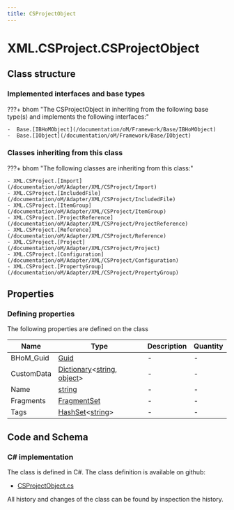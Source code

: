 ```yaml
---
title: CSProjectObject
---
```


# XML.CSProject.CSProjectObject



## Class structure

### Implemented interfaces and base types

???+ bhom "The CSProjectObject in inheriting from the following base type(s) and implements the following interfaces:"

    -  Base.[IBHoMObject](/documentation/oM/Framework/Base/IBHoMObject)
    -  Base.[IObject](/documentation/oM/Framework/Base/IObject)


### Classes inheriting from this class

???+ bhom "The following classes are inheriting from this class:"

    - XML.CSProject.[Import](/documentation/oM/Adapter/XML/CSProject/Import)
    - XML.CSProject.[IncludedFile](/documentation/oM/Adapter/XML/CSProject/IncludedFile)
    - XML.CSProject.[ItemGroup](/documentation/oM/Adapter/XML/CSProject/ItemGroup)
    - XML.CSProject.[ProjectReference](/documentation/oM/Adapter/XML/CSProject/ProjectReference)
    - XML.CSProject.[Reference](/documentation/oM/Adapter/XML/CSProject/Reference)
    - XML.CSProject.[Project](/documentation/oM/Adapter/XML/CSProject/Project)
    - XML.CSProject.[Configuration](/documentation/oM/Adapter/XML/CSProject/Configuration)
    - XML.CSProject.[PropertyGroup](/documentation/oM/Adapter/XML/CSProject/PropertyGroup)


## Properties



### Defining properties

The following properties are defined on the class

| Name             | Type             | Description      | Quantity         |
|------------------|------------------|------------------|------------------|
| BHoM_Guid | [Guid](https://learn.microsoft.com/en-us/dotnet/api/System.Guid?view=netstandard-2.0) | - | - |
| CustomData | [Dictionary](https://learn.microsoft.com/en-us/dotnet/api/System.Collections.Generic.Dictionary-2?view=netstandard-2.0)&lt;[string](https://learn.microsoft.com/en-us/dotnet/api/System.String?view=netstandard-2.0), [object](https://learn.microsoft.com/en-us/dotnet/api/System.Object?view=netstandard-2.0)&gt; | - | - |
| Name | [string](https://learn.microsoft.com/en-us/dotnet/api/System.String?view=netstandard-2.0) | - | - |
| Fragments | [FragmentSet](/documentation/oM/Framework/Base/FragmentSet) | - | - |
| Tags | [HashSet](https://learn.microsoft.com/en-us/dotnet/api/System.Collections.Generic.HashSet-1?view=netstandard-2.0)&lt;[string](https://learn.microsoft.com/en-us/dotnet/api/System.String?view=netstandard-2.0)&gt; | - | - |


## Code and Schema

### C# implementation

The class is defined in C#. The class definition is available on github:

- [CSProjectObject.cs](https://github.com/BHoM/XML_Toolkit/blob/develop/XML_oM/CSProject\CSProjectObject.cs)

All history and changes of the class can be found by inspection the history.
